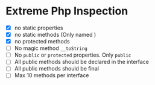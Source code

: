 # Extreme Php Inspection
- [x] no static properties
- [x] no static methods (Only named )
- [x] no protected methods
- [ ] No magic method `__toString`
- [ ] No `public` or `protected` properties. Only `public`
- [ ] All public methods should be declared in the interface
- [ ] All public methods should be final
- [ ] Max 10 methods per interface